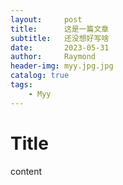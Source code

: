```yaml
---
layout:     post
title:      这是一篇文章
subtitle:   还没想好写啥
date:       2023-05-31
author:     Raymond
header-img: myy.jpg.jpg
catalog: true
tags:
    - Myy
---
```



# Title

content
